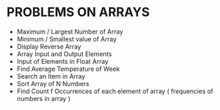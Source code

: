 # PROBLEMS ON ARRAYS

* Maximum / Largest Number of Array
* Minimum / Smallest value of Array
* Display Reverse Array
* Array Input and Output Elements
* Input of Elements in Float Array
* Find Average Temperature of Week
* Search an Item in Array
* Sort Array of N Numbers
* Find Count f Occurrences of each element of array ( frequencies of numbers in array ) 
